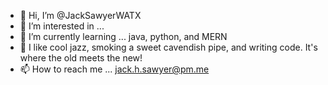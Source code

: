 - 👋 Hi, I’m @JackSawyerWATX
- 👀 I’m interested in ... 
- 🌱 I’m currently learning ... java, python, and MERN
- 💞️ I like cool jazz, smoking a sweet cavendish pipe, and writing code. It's where the old meets the new!
- 📫 How to reach me ... jack.h.sawyer@pm.me

<!---
JackSawyerWATX/JackSawyerWATX is a ✨ special ✨ repository because its `README.md` (this file here) appears on your GitHub profile.
You can click the Preview link to take a ppek at your changes.
--->
